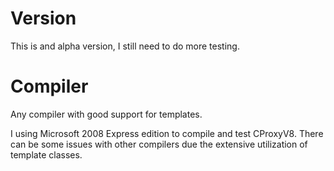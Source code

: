 # Version #

This is and alpha version, I still need to do more testing.

# Compiler #

Any compiler with good support for templates.

I using Microsoft 2008 Express edition to compile and test CProxyV8. There can be some issues with other compilers due the extensive utilization of template classes.
